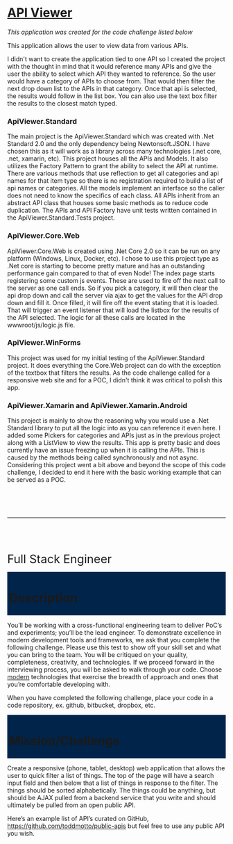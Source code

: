 
<h1><a href="http://www.dewlife.me">API Viewer</a></h1>

<i>This application was created for the code challenge listed below</i>

This application allows the user to view data from various APIs.  

I didn't want to create the application tied to one API so I created the project with the 
thought in mind that it would reference many APIs and give the user the ability to 
select which API they wanted to reference.  So the user would have a category of APIs to choose from.
That would then filter the next drop down list to the APIs in that category.  Once that api is selected, 
the results would follow in the list box.  You can also use the text box filter the results to the closest
match typed.  

<h3>ApiViewer.Standard</h3>
The main project is the ApiViewer.Standard which was created with .Net Standard 2.0 and the only dependency being Newtonsoft.JSON. 
I have chosen this as it will work as a library across many technologies (.net core, .net, xamarin, etc).
This project houses all the APIs and Models.  It also utilizes the Factory Pattern to grant the ability to select the API at 
runtime.  There are various methods that use reflection to get all categories and api names for that item type so there is no 
registration required to build a list of api names or categories.  All the models implement an interface so the caller does not 
need to know the specifics of each class.  All APIs inherit from an abstract API class that houses some basic methods as to reduce 
code duplication.  The APIs and API Factory have unit tests written contained in the ApiViewer.Standard.Tests project.

<h3>ApiViewer.Core.Web</h3>
ApiViewer.Core.Web is created using .Net Core 2.0 so it can be run on any platform (Windows, Linux, Docker, etc).  I chose to use this
project type as .Net core is starting to become pretty mature and has an outstanding performance gain compared to that of even Node!
The index page starts registering some custom js events.  These are used to fire off the next call to the server as one call ends.
So if you pick a category, it will then clear the api drop down and call the server via ajax to get the values for the API drop down 
and fill it.  Once filled, it will fire off the event stating that it is loaded.  That will trigger an event listener that will load 
the listbox for the results of the API selected.  The logic for all these calls are located in the wwwroot/js/logic.js file.  

<h3>ApiViewer.WinForms</h3>
This project was used for my initial testing of the ApiViewer.Standard project.  It does everything the Core.Web project 
can do with the exception of the textbox that filters the results.  As the code challenge called for a responsive web site 
and for a POC, I didn't think it was critical to polish this app.

<h3>ApiViewer.Xamarin and ApiViewer.Xamarin.Android</h3>
This project is mainly to show the reasoning why you would use a .Net Standard library to put all the logic into as you can reference 
it even here.  I added some Pickers for categories and APIs just as in the previous project along with a ListView to view the results.  
This app is pretty basic and does currently have an issue freezing up when it is calling the APIs.  This is caused by the methods 
being called synchronously and not async.  Considering this project went a bit above and beyond the scope of this code challenge, 
I decided to end it here with the basic working example that can be served as a POC.

<br />&nbsp;
<br />&nbsp;
<hr />
<br />&nbsp;
<br />&nbsp;

<div class=WordSection1>

<p class=MsoTitle><span style='font-size:20.0pt;mso-bidi-font-size:26.0pt;
line-height:115%'>Full Stack Engineer<o:p></o:p></span></p>

<div style='mso-element:para-border-div;border:solid #01244A 3.0pt;padding:
0in 0in 0in 0in;background:#01244A'>

<h1>Description</h1>

</div>

<p class=MsoNormal>You’ll be working with a cross-functional engineering team
to deliver <span class=SpellE>PoC’s</span> and experiments; you’ll be the lead
engineer. To demonstrate excellence in modern development tools and frameworks,
we ask that you complete the following challenge. Please use this test to show
off your skill set and what you can bring to the team. You will be critiqued on
your quality, completeness, creativity, and technologies. If we proceed forward
in the interviewing process, you will be asked to walk through your code.
Choose <u>modern</u> technologies that exercise the breadth of approach and
ones that you’re comfortable developing with.</p>

<p class=MsoNormal>When you have completed the following challenge, place your
code in a code repository, ex. <span class=SpellE>github</span>, bitbucket, <span
class=SpellE>dropbox</span>, etc.</p>

<div style='mso-element:para-border-div;border:solid #01244A 3.0pt;padding:
0in 0in 0in 0in;background:#01244A'>

<h1>Mission/Challenge</h1>

</div>

<p class=MsoNoSpacing>Create a responsive (phone, tablet, desktop) web
application that allows the user to quick filter a list of things. The top of
the page will have a search input field and then below that a list of things in
response to the filter. The things should be sorted alphabetically. The things could
be anything, but should be AJAX pulled from a backend service that you write
and should ultimately be pulled from an open public API.</p>

<p class=MsoNoSpacing>Here’s an example list of <span class=GramE>API’s</span>
curated on GitHub, <a href="https://github.com/toddmotto/public-apis">https://github.com/toddmotto/public-apis</a>
but feel free to use any public API you wish.</p>

<p class=MsoNoSpacing><o:p>&nbsp;</o:p></p>

<p class=MsoNoSpacing><o:p>&nbsp;</o:p></p>

</div>
